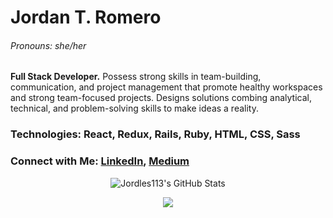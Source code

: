 # Jordan T. Romero
###### Pronouns: she/her

**Full Stack Developer.** Possess strong skills in team-building, communication, and project management that promote healthy workspaces and strong team-focused projects. Designs solutions combing analytical, technical, and problem-solving skills to make ideas a reality. 

### Technologies: React, Redux, Rails, Ruby, HTML, CSS, Sass


###    Connect with Me: [LinkedIn](www.linkedin.com/in/jordan-t-romero), [Medium](https://jordan-t-romero.medium.com/)


<p align="center">
    <img 
        align = "center"
        alt="Jordles113's GitHub Stats"
        src="https://github-readme-stats.vercel.app/api?username=Jordles113&show_icons=true"
    />
</p>

<p align="center">
    <img 
        align="center"
        src="https://github-readme-stats.vercel.app/api/top-langs/?username=Jordles113&show_icons=true" 
    />
    </a>
</p>
<!--
**jordles113/jordles113** is a ✨ _special_ ✨ repository because its `README.md` (this file) appears on your GitHub profile.

Here are some ideas to get you started:

- 🔭 I’m currently working on ...
- 🌱 I’m currently learning React and Redux
- 👯 I’m looking to collaborate on ...
- 🤔 I’m looking for help with ...
- 💬 Ask me about ...
- 📫 You can reach me 
- 😄 Pronouns: ...
- ⚡ Fun fact: ...
-->
